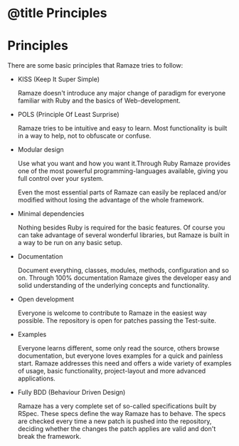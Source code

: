 # @title Principles
# Principles

There are some basic principles that Ramaze tries to follow:

* KISS (Keep It Super Simple)

  Ramaze doesn't introduce any major change of paradigm for everyone familiar
  with Ruby and the basics of Web-development.

* POLS (Principle Of Least Surprise)

  Ramaze tries to be intuitive and easy to learn. Most functionality is built in
  a way to help, not to obfuscate or confuse.

* Modular design

  Use what you want and how you want it.Through Ruby Ramaze provides one of the
  most powerful programming-languages available, giving you full control over
  your system.

  Even the most essential parts of Ramaze can easily be replaced and/or modified
  without losing the advantage of the whole framework.

* Minimal dependencies

  Nothing besides Ruby is required for the basic features.
  Of course you can take advantage of several wonderful libraries, but Ramaze is
  built in a way to be run on any basic setup.

* Documentation

  Document everything, classes, modules, methods, configuration
  and so on. Through 100% documentation Ramaze gives the developer easy and
  solid understanding of the underlying concepts and functionality.

* Open development

  Everyone is welcome to contribute to Ramaze in the easiest
  way possible. The repository is open for patches passing the Test-suite.

* Examples

  Everyone learns different, some only read the source, others browse
  documentation, but everyone loves examples for a quick and painless start.
  Ramaze addresses this need and offers a wide variety of examples of usage,
  basic functionality, project-layout and more advanced applications.

* Fully BDD (Behaviour Driven Design)

  Ramaze has a very complete set of so-called specifications built by RSpec.
  These specs define the way Ramaze has to behave. The specs are checked every
  time a new patch is pushed into the repository, deciding whether the changes
  the patch applies are valid and don't break the framework.
